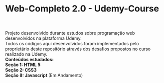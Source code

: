 # Web-Completo 2.0 - Udemy-Course<br><br>
Projeto desenvolvido durante estudos sobre programação web desenvolvidos na plataforma Udemy. <br>
Todos os códigos aqui desenvolvidos foram implementados pelo proprietário deste repositório através dos  desafios propostos no curso realizado na Udemy.<br>
<strong>Conteúdos estudados: </strong><br>
<strong>Seção 1: HTML 5 </strong><br>
<strong>Seção 2: CSS3 </strong> </br>
<strong>Seção 8: Javascript </strong>(Em Andamento)</br>

